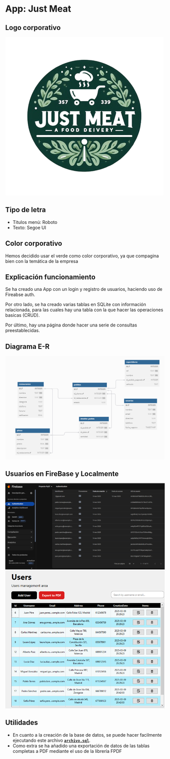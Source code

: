 # App: Just Meat

## Logo corporativo
![logo](ui/res/logo.png)

## Tipo de letra
- Titulos menú: Roboto
- Texto: Segoe UI

## Color corporativo
Hemos decidido usar el verde como color corporativo, ya que compagina bien con la temática de la empresa

## Explicación funcionamiento
Se ha creado una App con un login y registro de usuarios, haciendo uso de Fireabse auth.

Por otro lado, se ha creado varias tablas en SQLite con información relacionada, para las cuales hay una tabla con la que hacer las operaciones basicas (CRUD).

Por último, hay una página donde hacer una serie de consultas preestablecidas.


## Diagrama E-R
![diagrama](ui/res/diagrama.png)

## Usuarios en FireBase y Localmente
![usuarios](ui/res/usersScreenshoot.png)
![usuarios](ui/res/usersScreenshoot2.png)

## Utilidades
 - En cuanto a la creación de la base de datos, se puede hacer facilmente ejecutando este archivo [**`archivo.sql`**](ruta/al/archivo.sql).
 - Como extra se ha añadido una exportación de datos de las tablas completas a PDF mediante el uso de la librería FPDF
 
